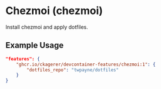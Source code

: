 
# Chezmoi (chezmoi)

Install chezmoi and apply dotfiles.

## Example Usage

```json
"features": {
    "ghcr.io/ckagerer/devcontainer-features/chezmoi:1": {
        "dotfiles_repo": "twpayne/dotfiles"
    }
}
```
